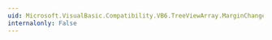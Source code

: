 ```yaml
---
uid: Microsoft.VisualBasic.Compatibility.VB6.TreeViewArray.MarginChanged
internalonly: False
---
```

